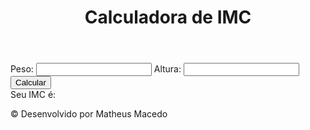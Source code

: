 <!DOCTYPE html>
<html lang="pt-br">
<head>
    <meta charset="UTF-8">
    <meta http-equiv="X-UA-Compatible" content="IE=edge">
    <meta name="viewport" content="width=device-width, initial-scale=1.0">
    <title>Calculadora IMC</title>
    <link rel="stylesheet" href="style.css">
</head>
<body class="oi">
    <header>
        <h1>Calculadora de IMC</h1>
    </header>
    <section>
        <div id="primeiro">
            <label for="">Peso:</label>
            <input type="number" name="alt" id="alt">
            <label for="">Altura:</label>
            <input type="number" name="pes" id="pes">
        </div>
        <div id="terceiro">
           <input class="but" type="button" value="Calcular" onclick="calcular()">
        </div>
        <div id="quarto">
            Seu IMC é:
        </div>
    </section>
    <footer>
            <p>&copy; Desenvolvido por Matheus Macedo</p>
    </footer>
    <script src="script2.js"></script>
</body>
</html>
